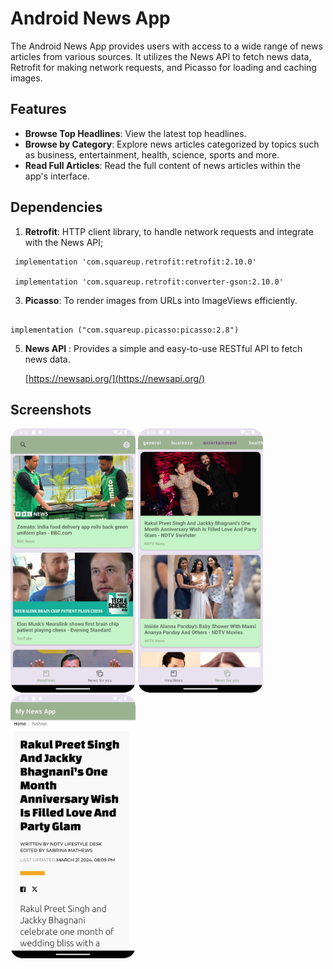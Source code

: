 # Android News App

The Android News App provides users with access to a wide range of news articles from various sources. It utilizes the News API to fetch news data, Retrofit for making network requests, and Picasso for loading and caching images.

## Features

- **Browse Top Headlines**: View the latest top headlines.
- **Browse by Category**: Explore news articles categorized by topics such as business, entertainment, health, science, sports and more.
- **Read Full Articles**: Read the full content of news articles within the app's interface.

## Dependencies
1. **Retrofit**: HTTP client library, to handle network requests and integrate with the News API;
```
 implementation 'com.squareup.retrofit:retrofit:2.10.0'

 implementation 'com.squareup.retrofit:converter-gson:2.10.0'
```
3. **Picasso**: To render images from URLs into ImageViews efficiently.
```

implementation ("com.squareup.picasso:picasso:2.8")

```

5. **News API** : Provides a simple and easy-to-use RESTful API to fetch news data.

   [https://newsapi.org/](https://newsapi.org/)

## Screenshots
<img src="app/src/main/res/drawable/screenshot_01.png" width="200" /> <img src="app/src/main/res/drawable/screenshot03.png" width="200" /> <img src="app/src/main/res/drawable/screenshot04.png" width="200" /> 
